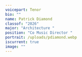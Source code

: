 ```yaml
---
voicepart: Tenor
bio: ""
name: Patrick Diamond
classof: "2026"
major: "Architecture "
position: "Co Music Director "
portrait: /uploads/pdiamond.webp
iscurrent: true
image: ""
---
```

